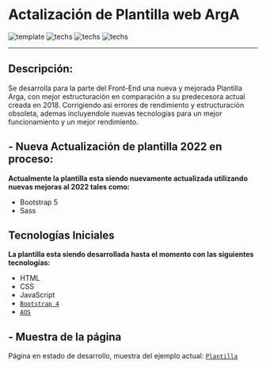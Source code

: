 # Actalización de Plantilla web ArgA

![template](https://img.shields.io/badge/Status-Woking-red.svg)
![techs](https://img.shields.io/badge/tech-HTML--JS--CSS-yellow.svg)
![techs](https://img.shields.io/badge/Framework-Bootstrap%204-blueviolet)
![techs](https://img.shields.io/badge/comp-AOS-lightgrey.svg)

---

## Descripción:
Se desarrolla para la parte del Front-End una nueva y mejorada Plantilla Arga, con mejor estructuración en comparación a su predecesora actual creada en 2018. Corrigiendo asi errores de rendimiento y estructuración obsoleta, ademas incluyendole nuevas tecnologías para un mejor funcionamiento y un mejor rendimiento.

## - Nueva Actualización de plantilla 2022 en proceso:
**Actualmente la plantilla esta siendo nuevamente actualizada utilizando nuevas mejoras al 2022 tales como:**
* Bootstrap 5
* Sass

## Tecnologías Iniciales

**La plantilla esta siendo desarrollada hasta el momento con las siguientes tecnologías:**
* HTML
* CSS
* JavaScript
* [`Bootstrap 4`](https://getbootstrap.com/ "Framework")
* [`AOS`](https://michalsnik.github.io/aos/ "Library CSS")


## - Muestra de la página

Página en estado de desarrollo, muestra del ejemplo actual: [`Plantilla`](https://mirlino.github.io/ArgA2020/)


